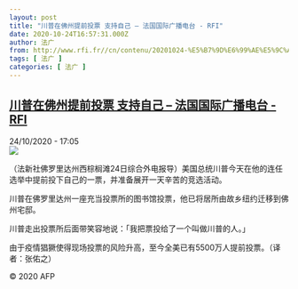 ```yaml
---
layout: post
title: "川普在佛州提前投票 支持自己 – 法国国际广播电台 - RFI"
date: 2020-10-24T16:57:31.000Z
author: 法广
from: http://www.rfi.fr//cn/contenu/20201024-%E5%B7%9D%E6%99%AE%E5%9C%A8%E4%BD%9B%E5%B7%9E%E6%8F%90%E5%89%8D%E6%8A%95%E7%A5%A8-%E6%94%AF%E6%8C%81%E8%87%AA%E5%B7%B1
tags: [ 法广 ]
categories: [ 法广 ]
---
```

<!--1603558651000-->
[川普在佛州提前投票 支持自己 – 法国国际广播电台 - RFI](http://www.rfi.fr//cn/contenu/20201024-%E5%B7%9D%E6%99%AE%E5%9C%A8%E4%BD%9B%E5%B7%9E%E6%8F%90%E5%89%8D%E6%8A%95%E7%A5%A8-%E6%94%AF%E6%8C%81%E8%87%AA%E5%B7%B1)
------

<div>
<div>24/10/2020 - 17:05</div><img src="https://s.rfi.fr/media/display/697cc470-160f-11eb-b28f-005056a98db9/w:310/p:16x9/int0014b.201024230501.jpg"><div class="t-content__body u-clearfix">            <p>（法新社佛罗里达州西棕榈滩24日综合外电报导）美国总统川普今天在他的连任选举中提前投下自己的一票，并准备展开一天辛苦的竞选活动。</p><p>    川普在佛罗里达州一座充当投票所的图书馆投票，他已将居所由故乡纽约迁移到佛州宅邸。</p><p>    川普走出投票所后面带笑容地说：「我把票投给了一个叫做川普的人。」</p><p>    由于疫情猖獗使得现场投票的风险升高，至今全美已有5500万人提前投票。（译者：张佑之）</p>            <p class="t-copyright">© 2020 AFP</p>        </div>
</div>
